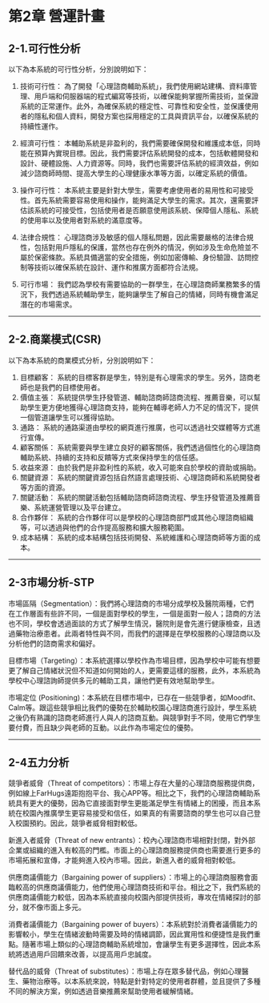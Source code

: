 # 第2章 營運計畫
## 2-1.可行性分析

以下為本系統的可行性分析，分別說明如下：

1. 技術可行性：
為了開發「心理諮商輔助系統」，我們使用網站建構、資料庫管理、用戶端和伺服器端的程式編寫等技術，以確保能夠掌握所需技術，並保證系統的正常運作。此外，為確保系統的穩定性、可靠性和安全性，並保護使用者的隱私和個人資料，開發方案也採用穩定的工具與資訊平台，以確保系統的持續性運作。

2. 經濟可行性：
本輔助系統是非盈利的，我們需要確保開發和維護成本低，同時能在預算內實現目標。因此，我們需要評估系統開發的成本，包括軟體開發和設計、硬體設施、人力資源等。同時，我們也需要評估系統的經濟效益，例如減少諮商師時間、提高大學生的心理健康水準等方面，以確定系統的價值。

3. 操作可行性：
本系統主要是針對大學生，需要考慮使用者的易用性和可接受性。首先系統需要容易使用和操作，能夠滿足大學生的需求。其次，還需要評估該系統的可接受性，包括使用者是否願意使用該系統、保障個人隱私、系統的使用率以及使用者對系統的滿意度等。

4. 法律合規性：
心理諮商涉及敏感的個人隱私問題，因此需要嚴格的法律合規性，包括對用戶隱私的保護，當然也存在例外的情況，例如涉及生命危險並不屬於保密條款。系統具備適當的安全措施，例如加密傳輸、身份驗證、訪問控制等技術以確保系統在設計、運作和推廣方面都符合法規。

5. 可行市場：
我們認為學校有需要協助的一群學生，在心理諮商師業務繁多的情況下，我們透過系統輔助學生，能夠讓學生了解自己的情緒，同時有機會滿足潛在的市場需求。





---

## 2-2.商業模式(CSR)

以下為本系統的商業模式分析，分別說明如下：

1. 目標顧客：
系統的目標客群是學生，特別是有心理需求的學生。另外，諮商老師也是我們的目標使用者。
2. 價值主張：
系統提供學生抒發管道、輔助諮商師諮商流程、推薦音樂，可以幫助學生更方便地獲得心理諮商支持，能夠在輔導老師人力不足的情況下，提供一個管道讓學生可以獲得協助。
3. 通路：
系統的通路渠道由學校的網頁進行推廣，也可以透過社交媒體等方式進行宣傳。
4. 顧客關係：
系統需要與學生建立良好的顧客關係，我們透過個性化的心理諮商輔助系統、持續的支持和反饋等方式來保持學生的信任感。
5. 收益來源：
由於我們是非盈利性的系統，收入可能來自於學校的資助或捐助。
6. 關鍵資源：
系統的關鍵資源包括自然語言處理技術、心理諮商師和系統開發者等方面的資源。
7. 關鍵活動：
系統的關鍵活動包括輔助諮商師諮商流程、學生抒發管道及推薦音樂、系統運營管理以及平台建立。
8. 合作夥伴：
系統的合作夥伴可以是學校的心理諮商部門或其他心理諮商組織等，可以透過與他們的合作提高服務和擴大服務範圍。
9. 成本結構：
系統的成本結構包括技術開發、系統維護和心理諮商師等方面的成本。

---

## 2-3市場分析-STP
市場區隔（Segmentation）：我們將心理諮商的市場分成學校及醫院兩種，它們在工作層面有些許不同，一個是面對學校的學生，一個是面對一般人；諮商的方法也不同，學校會透過面談的方式了解學生情況，醫院則是會先進行健康檢查，且透過藥物治療患者。此兩者特性與不同，而我們的選擇是在學校服務的心理諮商以及分析他們的諮商需求和偏好。

目標市場（Targeting）：本系統選擇以學校作為市場目標，因為學校中可能有想要更了解自己情緒狀況但不知道如何開始的人，更需要這樣的服務，此外，本系統為學校中心理諮詢師提供多元的輔助工具，讓他們更有效地幫助學生。

市場定位 (Positioning)：本系統在目標市場中，已存在一些競爭者，如Moodfit、Calm等。跟這些競爭相比我們的優勢在於輔助校園心理諮商進行設計，學生系統之後仍有熟識的諮商老師進行人與人的諮商互動。與競爭對手不同，使用它們學生要付費，而且缺少與老師的互動。以此作為市場定位的優勢。

---

## 2-4五力分析
競爭者威脅（Threat of competitors）：市場上存在大量的心理諮商服務提供商，例如線上FarHugs遠距抱抱平台、我心APP等。相比之下，我們的心理諮商輔助系統具有更大的優勢，因為它直接面對學生更能滿足學生有情緒上的困擾，而且本系統在校園內推廣學生更容易接受和信任，如果真的有需要諮商的學生也可以自己登入校園預約。因此，競爭者威脅相對較低。

新進入者威脅（Threat of new entrants）：校內心理諮商市場相對封閉，對外部企業或組織的進入有較高的門檻。市面上的心理諮商服務提供商也需要進行更多的市場拓展和宣傳，才能夠進入校內市場。因此，新進入者的威脅相對較低。 

供應商議價能力（Bargaining power of suppliers）：市場上的心理諮商服務會面臨較高的供應商議價能力，他們使用心理諮商技術和平台。相比之下，我們系統的供應商議價能力較低，因為本系統直接向校園內部提供技術，專攻在情緒探討的部分，就不像市面上多元。

消費者議價能力（Bargaining power of buyers）：本系統對於消費者議價能力的影響較小，學生在情緒波動時需要及時的情緒調節，因此實用性和便捷性是我們重點。隨著市場上類似的心理諮商輔助系統增加，會讓學生有更多選擇性，因此本系統將透過用戶回饋來改善，以提高用戶忠誠度。 

替代品的威脅（Threat of substitutes）：市場上存在眾多替代品，例如心理醫生、藥物治療等。以本系統來說，特點是針對特定的使用者群體，並且提供了多種不同的解決方案，例如透過音樂推薦來幫助使用者緩解情緒。


